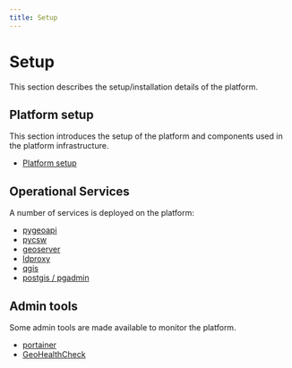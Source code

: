 ```yaml
---
title: Setup
---
```


# Setup

This section describes the setup/installation details of the platform.

##  Platform setup

This section introduces the setup of the platform and 
components used in the platform infrastructure.

* [Platform setup](platform.md) 

## Operational Services

A number of services is deployed on the platform:

* [pygeoapi](pygeoapi.md)
* [pycsw](pycsw.md)
* [geoserver](geoserver.md)
* [ldproxy](ldproxy.md)
* [qgis](qgis.md)
* [postgis / pgadmin](postgis.md)

## Admin tools

Some admin tools are made available to monitor the platform. 

* [portainer](portainer.md)
* [GeoHealthCheck](ghc.md)